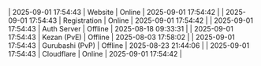 | 2025-09-01 17:54:43 | Website | Online | 2025-09-01 17:54:42 |
| 2025-09-01 17:54:43 | Registration | Online | 2025-09-01 17:54:42 |
| 2025-09-01 17:54:43 | Auth Server | Offline | 2025-08-18 09:33:31 |
| 2025-09-01 17:54:43 | Kezan (PvE) | Offline | 2025-08-03 17:58:02 |
| 2025-09-01 17:54:43 | Gurubashi (PvP) | Offline | 2025-08-23 21:44:06 |
| 2025-09-01 17:54:43 | Cloudflare | Online | 2025-09-01 17:54:42 |
